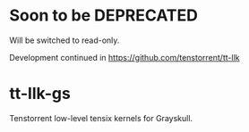 # Soon to be DEPRECATED #
Will be switched to read-only.

Development continued in https://github.com/tenstorrent/tt-llk

# tt-llk-gs #
Tenstorrent low-level tensix kernels for Grayskull. 
